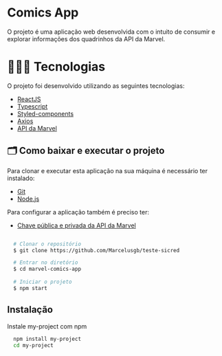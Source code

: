 # Comics App

O projeto é uma aplicação web desenvolvida com o intuito de consumir e explorar informações dos quadrinhos da API da Marvel.


# 👩🏻‍💻 Tecnologias

O projeto foi desenvolvido utilizando as seguintes tecnologias:

- [ReactJS](https://reactjs.org/)
- [Typescript](https://www.typescriptlang.org/)
- [Styled-components](https://styled-components.com/)
- [Axios](https://axios-http.com/docs/intro)
- [API da Marvel](https://developer.marvel.com/)

## 🗂 Como baixar e executar o projeto

Para clonar e executar esta aplicação na sua máquina é necessário ter instalado:
- [Git](https://git-scm.com/)
- [Node.js](https://nodejs.org/en/)

Para configurar a aplicação também é preciso ter:
- [Chave pública e privada da API da Marvel](https://developer.marvel.com/account)

```bash

  # Clonar o repositório
  $ git clone https://github.com/Marcelusgb/teste-sicred

  # Entrar no diretório
  $ cd marvel-comics-app
  
  # Iniciar o projeto
  $ npm start

```



## Instalação

Instale my-project com npm

```bash
  npm install my-project
  cd my-project
```
